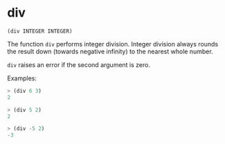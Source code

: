 # div

`(div INTEGER INTEGER)`

The function `div` performs integer division. Integer division always
rounds the result down (towards negative infinity) to the nearest
whole number.

`div` raises an error if the second argument is zero.

Examples:

```lisp
> (div 6 3)
2

> (div 5 2)
2

> (div -5 2)
-3
```

